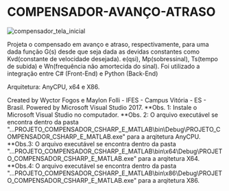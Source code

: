 # COMPENSADOR-AVANÇO-ATRASO

![compensador_tela_inicial](https://user-images.githubusercontent.com/48840280/91662884-99e61c80-eabb-11ea-8dbb-20c80ebb1656.png)

Projeta o compensado em avanço e atraso, respectivamente, para uma dada função G(s) desde que seja dada as devidas constantes como Kvd(constante de velocidade desejada). e(qsi), Mp(sobressinal), Ts(tempo de subida) e Wn(frequência não amortecida do sinal). Foi utilizado a integração entre C# (Front-End) e Python (Back-End)

Arquitetura: AnyCPU, x64 e X86.

Created by Wyctor Fogos e Maylon Folli - IFES - Campus Vitória - ES - Brasil. 
Powered by Microsoft Visual Studio 2017.
**Obs. 1: Instale o Microsoft Visual Studio no computador.
**Obs. 2: O arquivo executável se encontra dentro da pasta "...PROJETO_COMPENSADOR_CSHARP_E_MATLAB\bin\Debug\PROJETO_COMPENSADOR_CSHARP_E_MATLAB.exe" para a arqitetura AnyCPU.
**Obs.3: O arquivo executável se encontra dentro da pasta "...PROJETO_COMPENSADOR_CSHARP_E_MATLAB\bin\x64\Debug\PROJETO_COMPENSADOR_CSHARP_E_MATLAB.exe" para a arqitetura X64.
**Obs.4: O arquivo executável se encontra dentro da pasta "...PROJETO_COMPENSADOR_CSHARP_E_MATLAB\bin\x86\Debug\PROJETO_COMPENSADOR_CSHARP_E_MATLAB.exe" para a arqitetura X86.
